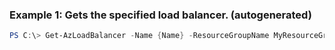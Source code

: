 ### Example 1: Gets the specified load balancer. (autogenerated)
```powershell
PS C:\> Get-AzLoadBalancer -Name {Name} -ResourceGroupName MyResourceGroup
```


